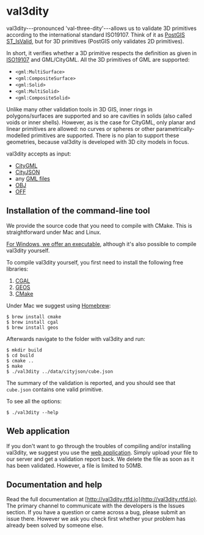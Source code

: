 # val3dity 

val3dity---pronounced 'val-three-dity'---allows us to validate 3D primitives according to the international standard ISO19107.
Think of it as [PostGIS ST_IsValid](http://postgis.net/docs/ST_IsValid.html), but for 3D primitives (PostGIS only validates 2D primitives).

In short, it verifies whether a 3D primitive respects the definition as given in [ISO19107](http://www.iso.org/iso/catalogue_detail.htm?csnumber=26012) and GML/CityGML.
All the 3D primitives of GML are supported:

  - `<gml:MultiSurface>`
  - `<gml:CompositeSurface>` 
  - `<gml:Solid>`
  - `<gml:MultiSolid>`
  - `<gml:CompositeSolid>`

Unlike many other validation tools in 3D GIS, inner rings in polygons/surfaces are supported and so are cavities in solids (also called voids or inner shells).
However, as is the case for CityGML, only planar and linear primitives are allowed: no curves or spheres or other parametrically-modelled primitives are supported. There is no plan to support these geometries, because val3dity is developed with 3D city models in focus.

val3dity accepts as input:

  - [CityGML](https://www.citygml.org) 
  - [CityJSON](http://www.cityjson.org)
  - any [GML files](https://en.wikipedia.org/wiki/Geography_Markup_Language) 
  - [OBJ](https://en.wikipedia.org/wiki/Wavefront_.obj_file) 
  - [OFF](https://en.wikipedia.org/wiki/OFF_(file_format))


## Installation of the command-line tool

We provide the source code that you need to compile with CMake. 
This is straightforward under Mac and Linux.

[For Windows, we offer an executable](https://github.com/tudelft3d/val3dity/releases), although it's also possible to compile val3dity yourself.

To compile val3dity yourself, you first need to install the following free libraries:

  1. [CGAL](http://www.cgal.org)
  1. [GEOS](http://trac.osgeo.org/geos/) 
  1. [CMake](http://www.cmake.org)

Under Mac we suggest using [Homebrew](http://brew.sh/):

    $ brew install cmake 
    $ brew install cgal
    $ brew install geos

Afterwards navigate to the folder with val3dity and run:

    $ mkdir build
    $ cd build
    $ cmake ..
    $ make
    $ ./val3dity ../data/cityjson/cube.json

The summary of the validation is reported, and you should see that `cube.json` contains one valid primitive.

To see all the options:

    $ ./val3dity --help

## Web application

If you don't want to go through the troubles of compiling and/or installing val3dity, we suggest you use the [web application](http://geovalidation.bk.tudelft.nl/val3dity). 
Simply upload your file to our server and get a validation report back.
We delete the file as soon as it has been validated.
However, a file is limited to 50MB.
    
## Documentation and help

Read the full documentation at [http://val3dity.rtfd.io](http://val3dity.rtfd.io). 
The primary channel to communicate with the developers is the Issues section. 
If you have a question or came across a bug, please submit an issue there. 
However we ask you check first whether your problem has already been solved by someone else.